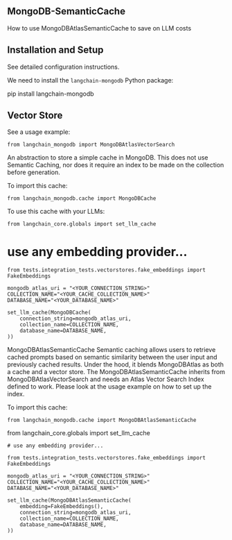 ## MongoDB-SemanticCache
How to use MongoDBAtlasSemanticCache to save on LLM costs

## Installation and Setup

See detailed configuration instructions.

We need to install the `langchain-mongodb` Python package:

pip install langchain-mongodb

## Vector Store

See a usage example:

```
from langchain_mongodb import MongoDBAtlasVectorSearch
```
An abstraction to store a simple cache in MongoDB. This does not use Semantic Caching, nor does it require an index to be made on the collection before generation.

To import this cache:
```
from langchain_mongodb.cache import MongoDBCache
```
To use this cache with your LLMs:
```
from langchain_core.globals import set_llm_cache
```
# use any embedding provider...
```
from tests.integration_tests.vectorstores.fake_embeddings import FakeEmbeddings

mongodb_atlas_uri = "<YOUR_CONNECTION_STRING>"
COLLECTION_NAME="<YOUR_CACHE_COLLECTION_NAME>"
DATABASE_NAME="<YOUR_DATABASE_NAME>"

set_llm_cache(MongoDBCache(
    connection_string=mongodb_atlas_uri,
    collection_name=COLLECTION_NAME,
    database_name=DATABASE_NAME,
))
```
MongoDBAtlasSemanticCache
Semantic caching allows users to retrieve cached prompts based on semantic similarity between the user input and previously cached results. Under the hood, it blends MongoDBAtlas as both a cache and a vector store. The MongoDBAtlasSemanticCache inherits from MongoDBAtlasVectorSearch and needs an Atlas Vector Search Index defined to work. Please look at the usage example on how to set up the index.

To import this cache:
```
from langchain_mongodb.cache import MongoDBAtlasSemanticCache
```
from langchain_core.globals import set_llm_cache
```
# use any embedding provider...
```
```
from tests.integration_tests.vectorstores.fake_embeddings import FakeEmbeddings

mongodb_atlas_uri = "<YOUR_CONNECTION_STRING>"
COLLECTION_NAME="<YOUR_CACHE_COLLECTION_NAME>"
DATABASE_NAME="<YOUR_DATABASE_NAME>"

set_llm_cache(MongoDBAtlasSemanticCache(
    embedding=FakeEmbeddings(),
    connection_string=mongodb_atlas_uri,
    collection_name=COLLECTION_NAME,
    database_name=DATABASE_NAME,
))
```
